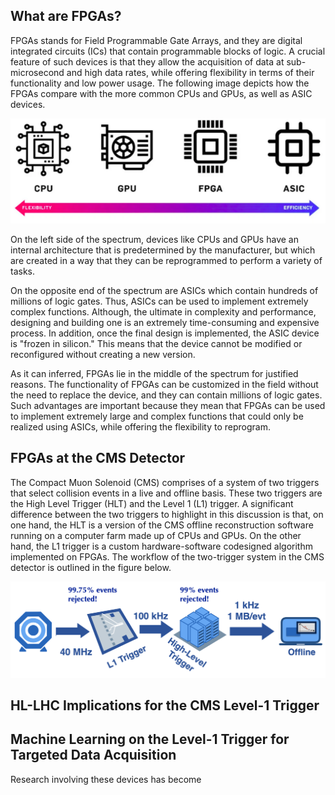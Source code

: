 ## What are FPGAs?

FPGAs stands for Field Programmable Gate Arrays, and they are digital integrated circuits (ICs) that contain programmable blocks of logic. A crucial feature of such devices is that they allow the acquisition of data at sub-microsecond and high data rates, while offering flexibility in terms of their functionality and low power usage. The following image depicts how the FPGAs compare with the more common CPUs and GPUs, as well as ASIC devices.

![Device Spectrum](../../images/resources/fpga_figs/fpga_spectrum.png)

On the left side of the spectrum, devices like CPUs and GPUs have an internal architecture that is predetermined by the manufacturer, but which are created in a way that they can be reprogrammed to perform a variety of tasks.

On the opposite end of the spectrum are ASICs which contain hundreds of millions of logic gates. Thus, ASICs can be used to implement extremely complex functions. Although, the ultimate in complexity and performance, designing and building one is an extremely time-consuming and expensive process. In addition, once the final design is implemented, the ASIC device is "frozen in silicon." This means that the device cannot be modified or reconfigured without creating a new version.

As it can inferred, FPGAs lie in the middle of the spectrum for justified reasons. The functionality of FPGAs can be customized in the field without the need to replace the device, and they can contain millions of logic gates. Such advantages are important because they mean that FPGAs can be used to implement extremely large and complex functions that could only be realized using ASICs, while offering the flexibility to reprogram.

## FPGAs at the CMS Detector

The Compact Muon Solenoid (CMS) comprises of a system of two triggers that select collision events in a live and offline basis. These two triggers are the High Level Trigger (HLT) and the Level 1 (L1) trigger. A significant difference between the two triggers to highlight in this discussion is that, on one hand, the HLT is a version of the CMS offline reconstruction software running on a computer farm made up of CPUs and GPUs. On the other hand, the L1 trigger is a custom hardware-software codesigned algorithm implemented on FPGAs. The workflow of the two-trigger system in the CMS detector is outlined in the figure below.

![Untitled](../../images/resources/fpga_figs/TriggerSysWorkflow.png)


## HL-LHC Implications for the CMS Level-1 Trigger



## Machine Learning on the Level-1 Trigger for Targeted Data Acquisition
Research involving these devices has become 
